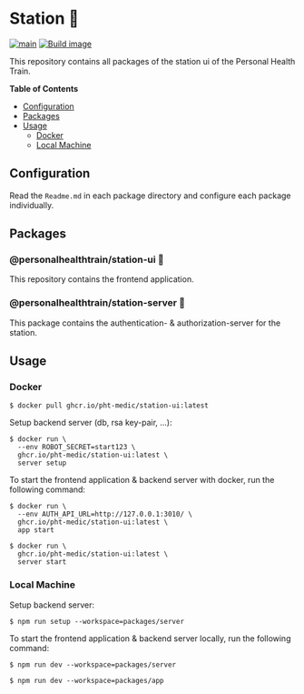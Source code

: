 # Station 🏥

[![main](https://github.com/PHT-Medic/station-ui/actions/workflows/main.yml/badge.svg)](https://github.com/PHT-Medic/station-ui/actions/workflows/main.yml)
[![Build image](https://github.com/PHT-Medic/station-ui/actions/workflows/build.yml/badge.svg)](https://github.com/PHT-Medic/station-ui/actions/workflows/build.yml)

This repository contains all packages of the station ui of the Personal Health Train.

**Table of Contents**

- [Configuration](#configuration)
- [Packages](#packages)
- [Usage](#usage)
  - [Docker](#docker)
  - [Local Machine](#local-machine)

## Configuration
Read the `Readme.md` in each package directory and configure each package individually.

## Packages

### @personalhealthtrain/station-ui 🍭

This repository contains the frontend application.

### @personalhealthtrain/station-server 🌠

This package contains the authentication- & authorization-server for the station.

## Usage

### Docker

```shell
$ docker pull ghcr.io/pht-medic/station-ui:latest
```

Setup backend server (db, rsa key-pair, ...):

```shell
$ docker run \
  --env ROBOT_SECRET=start123 \
  ghcr.io/pht-medic/station-ui:latest \
  server setup
```

To start the frontend application & backend server with docker, run the following command:

```shell
$ docker run \
  --env AUTH_API_URL=http://127.0.0.1:3010/ \
  ghcr.io/pht-medic/station-ui:latest \
  app start
```

```shell
$ docker run \
  ghcr.io/pht-medic/station-ui:latest \
  server start
```

### Local Machine

Setup backend server:

```shell
$ npm run setup --workspace=packages/server
```

To start the frontend application & backend server locally, run the following command:
```shell
$ npm run dev --workspace=packages/server
```

```shell
$ npm run dev --workspace=packages/app
```

